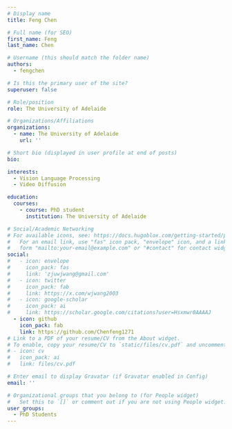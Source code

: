 ```yaml
---
# Display name
title: Feng Chen

# Full name (for SEO)
first_name: Feng
last_name: Chen

# Username (this should match the folder name)
authors:
  - fengchen

# Is this the primary user of the site?
superuser: false

# Role/position
role: The University of Adelaide

# Organizations/Affiliations
organizations:
  - name: The University of Adelaide
    url: ''

# Short bio (displayed in user profile at end of posts)
bio: 

interests:
  - Vision Language Processing
  - Video Diffusion

education:
  courses:
    - course: PhD student
      institution: The University of Adelaide

# Social/Academic Networking
# For available icons, see: https://docs.hugoblox.com/getting-started/page-builder/#icons
#   For an email link, use "fas" icon pack, "envelope" icon, and a link in the
#   form "mailto:your-email@example.com" or "#contact" for contact widget.
social:
#   - icon: envelope
#     icon_pack: fas
#     link: 'zjuwjwang@gmail.com'
#   - icon: twitter
#     icon_pack: fab
#     link: https://x.com/wjwang2003
#   - icon: google-scholar
#     icon_pack: ai
#     link: https://scholar.google.com/citations?user=Hsxmwr0AAAAJ
  - icon: github
    icon_pack: fab
    link: https://github.com/Chenfeng1271
# Link to a PDF of your resume/CV from the About widget.
# To enable, copy your resume/CV to `static/files/cv.pdf` and uncomment the lines below.
# - icon: cv
#   icon_pack: ai
#   link: files/cv.pdf

# Enter email to display Gravatar (if Gravatar enabled in Config)
email: ''

# Organizational groups that you belong to (for People widget)
#   Set this to `[]` or comment out if you are not using People widget.
user_groups:
  - PhD Students
---
```

